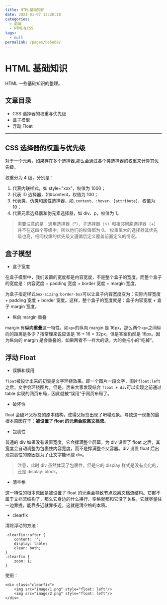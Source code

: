 ```yaml
---
title: HTML基础知识
date: 2021-01-07 12:20:10
categories:
  - 前端
  - HTML与CSS
tags:
  - null
permalink: /pages/be5e68/
---
```


# HTML 基础知识

HTML 一些基础知识的整理。

<!-- more -->

## 文章目录

- CSS 选择器的权重与优先级
- 盒子模型
- 浮动 Float

---

## CSS 选择器的权重与优先级

对于一个元素，如果存在多个选择器,那么会通过各个类选择器的权重来计算其优先级。

权重分为 4 级，分别是：

1. 代表内联样式，如 style="xxx"，权值为 1000；
2. 代表 ID 选择器，如#content，权值为 100；
3. 代表类、伪类和属性选择器，如`.content`、`:hover`、`[attribute]`，权值为 10；
4. 代表元素选择器和伪元素选择器，如 div、p，权值为 1。

> 需要注意的是：通用选择器（\*）、子选择器（>）和相邻同胞选择器（+）并不在这四个等级中，所以他们的权值都为 0。 权重值大的选择器其优先级也高，相同权重的优先级又遵循后定义覆盖前面定义的情况。

## 盒子模型

- 盒子宽度

在盒子模型中，我们设置的宽度都是内容宽度，不是整个盒子的宽度。而整个盒子的宽度是：内容宽度 + padding 宽度 + border 宽度 + margin 宽度。

为盒子指定样式`box-sizing:border-box`可以让盒子内容宽度变为：实际内容宽度 + padding 宽度 + border 宽度。这样，整个盒子的宽度就是：盒子内容宽度 + 盒子 margin 宽度。

- 纵向 margin 重叠

margin 有**纵向重叠**这一特性。如`<p>`的纵向 margin 是 16px，那么两个`<p>`之间纵向的距离是多少？按常理来说应该是 16 + 16 = 32px，但是答案仍然是 16px。因为纵向的 margin 是会重叠的，如果两者不一样大的话，大的会把小的“吃掉”。

## 浮动 Float

- 误解和误用

`float`被设计出来的初衷是文字环绕效果。即一个图片一段文字，图片`float:left`之后，文字会环绕图片。但是，后来大家发现结合 `float + div`可以实现之前通过 table 实现的网页布局，因此就被“误用”于网页布局了。

- 破坏性

float 会破坏父标签的原本结构，使得父标签出现了坍塌现象。导致这一现象的最根本原因在于：**被设置了 float 的元素会脱离文档流**。

- 包裹性

普通的 div 如果没有设置宽度，它会撑满整个屏幕。为 div 设置了 float 之后，其宽度会自动调整为包裹住内容宽度，而不是撑满整个父容器。div 设置 float 后出现包裹性的原因是为了让文字能环绕 div。

> 注意，此时 div 虽然体现了包裹性，但是它的 display 样式是没有变化的，还是 display: block。

- 清空格

这一特性的根本原因是被设置了 float 的元素会导致节点脱离文档流结构。它都不属于文档流结构了，那么它身边的什么换行、空格就都和它没了关系，它就尽量往一边靠拢，能靠多近就靠多近，这就是清空格的本质。

- clearfix

清除浮动的方法：

```
.clearfix::after {
    content: '';
    display: table;
    clear: both;
}
.clearfix {
    zoom: 1;
}
```

使用：

```
<div class="clearfix">
    <img src="image/1.png" style="float: left"/>
    <img src="image/2.png" style="float: left"/>
</div>
```
